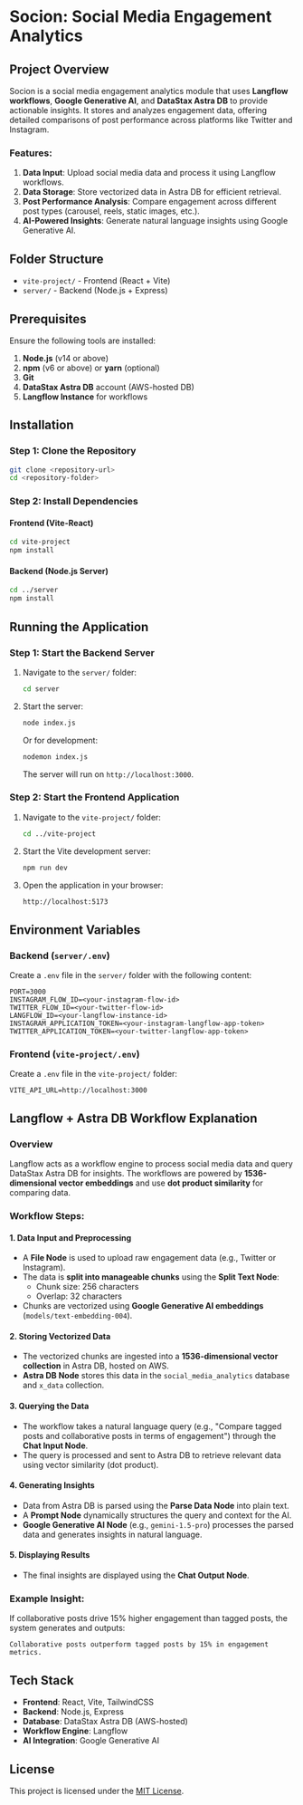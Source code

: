 # Socion: Social Media Engagement Analytics

## Project Overview

Socion is a social media engagement analytics module that uses **Langflow workflows**, **Google Generative AI**, and **DataStax Astra DB** to provide actionable insights. It stores and analyzes engagement data, offering detailed comparisons of post performance across platforms like Twitter and Instagram.

### Features:

1. **Data Input**: Upload social media data and process it using Langflow workflows.
2. **Data Storage**: Store vectorized data in Astra DB for efficient retrieval.
3. **Post Performance Analysis**: Compare engagement across different post types (carousel, reels, static images, etc.).
4. **AI-Powered Insights**: Generate natural language insights using Google Generative AI.

## Folder Structure

- `vite-project/` - Frontend (React + Vite)
- `server/` - Backend (Node.js + Express)

## Prerequisites

Ensure the following tools are installed:

1. **Node.js** (v14 or above)
2. **npm** (v6 or above) or **yarn** (optional)
3. **Git**
4. **DataStax Astra DB** account (AWS-hosted DB)
5. **Langflow Instance** for workflows

## Installation

### Step 1: Clone the Repository

```bash
git clone <repository-url>
cd <repository-folder>
```

### Step 2: Install Dependencies

#### Frontend (Vite-React)

```bash
cd vite-project
npm install
```

#### Backend (Node.js Server)

```bash
cd ../server
npm install
```

## Running the Application

### Step 1: Start the Backend Server

1. Navigate to the `server/` folder:
   ```bash
   cd server
   ```
2. Start the server:
   ```bash
   node index.js
   ```
   Or for development:
   ```bash
   nodemon index.js
   ```
   The server will run on `http://localhost:3000`.

### Step 2: Start the Frontend Application

1. Navigate to the `vite-project/` folder:
   ```bash
   cd ../vite-project
   ```
2. Start the Vite development server:
   ```bash
   npm run dev
   ```
3. Open the application in your browser:
   ```bash
   http://localhost:5173
   ```

## Environment Variables

### Backend (`server/.env`)

Create a `.env` file in the `server/` folder with the following content:

```
PORT=3000
INSTAGRAM_FLOW_ID=<your-instagram-flow-id>
TWITTER_FLOW_ID=<your-twitter-flow-id>
LANGFLOW_ID=<your-langflow-instance-id>
INSTAGRAM_APPLICATION_TOKEN=<your-instagram-langflow-app-token>
TWITTER_APPLICATION_TOKEN=<your-twitter-langflow-app-token>
```

### Frontend (`vite-project/.env`)

Create a `.env` file in the `vite-project/` folder:

```
VITE_API_URL=http://localhost:3000
```

## Langflow + Astra DB Workflow Explanation

### Overview

Langflow acts as a workflow engine to process social media data and query DataStax Astra DB for insights. The workflows are powered by **1536-dimensional vector embeddings** and use **dot product similarity** for comparing data.

### Workflow Steps:

#### **1. Data Input and Preprocessing**

- A **File Node** is used to upload raw engagement data (e.g., Twitter or Instagram).
- The data is **split into manageable chunks** using the **Split Text Node**:
  - Chunk size: 256 characters
  - Overlap: 32 characters
- Chunks are vectorized using **Google Generative AI embeddings** (`models/text-embedding-004`).

#### **2. Storing Vectorized Data**

- The vectorized chunks are ingested into a **1536-dimensional vector collection** in Astra DB, hosted on AWS.
- **Astra DB Node** stores this data in the `social_media_analytics` database and `x_data` collection.

#### **3. Querying the Data**

- The workflow takes a natural language query (e.g., "Compare tagged posts and collaborative posts in terms of engagement") through the **Chat Input Node**.
- The query is processed and sent to Astra DB to retrieve relevant data using vector similarity (dot product).

#### **4. Generating Insights**

- Data from Astra DB is parsed using the **Parse Data Node** into plain text.
- A **Prompt Node** dynamically structures the query and context for the AI.
- **Google Generative AI Node** (e.g., `gemini-1.5-pro`) processes the parsed data and generates insights in natural language.

#### **5. Displaying Results**

- The final insights are displayed using the **Chat Output Node**.

### Example Insight:

If collaborative posts drive 15% higher engagement than tagged posts, the system generates and outputs:

```
Collaborative posts outperform tagged posts by 15% in engagement metrics.
```

## Tech Stack

- **Frontend**: React, Vite, TailwindCSS
- **Backend**: Node.js, Express
- **Database**: DataStax Astra DB (AWS-hosted)
- **Workflow Engine**: Langflow
- **AI Integration**: Google Generative AI

## License

This project is licensed under the [MIT License](./LICENSE).
